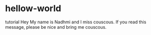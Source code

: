# hellow-world
tutorial
Hey
My name is Nadhmi and I miss couscous.
If you read this message, please be nice and bring me couscous.
